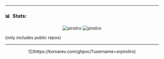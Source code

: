 
---
### 📊 &nbsp;Stats:
<p align="center"> 
<img src="https://github-readme-stats.vercel.app/api?username=srpiroliro&show_icons=true&theme=dark&count_private=true" alt="piroliro" />
<img src="https://github-readme-stats.vercel.app/api/top-langs/?username=srpiroliro&theme=dark" alt="piroliro" />
</p>

(only includes public repos)

---

<p align="center"> ![](https://komarev.com/ghpvc/?username=srpiroliro) </p>
